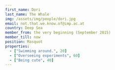 ```yaml
---
first_name: Dori
last_name: The Whale
img: /assets/img/people/dori.jpg
email: not.that.we.know.of@imp.ac.at
country: Deep Sea
member_from: the very beginning (September 2015)
member_till: now
position: Masquot
properties:
  - ["Swimming around.", 20]
  - ["Overseeing experiments", 60]
  - ["Being cute", 40]
---
```

